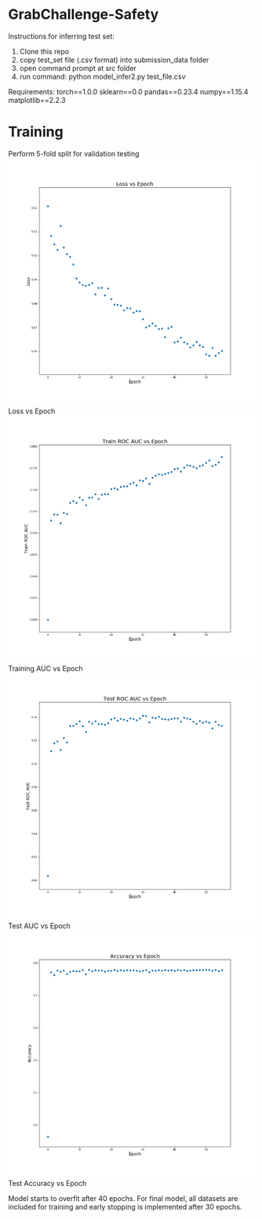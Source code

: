 # GrabChallenge-Safety

Instructions for inferring test set:
1) Clone this repo
2) copy test_set file (.csv format) into submission_data folder
3) open command prompt at src folder
4) run command: python model_infer2.py test_file.csv

Requirements:
torch==1.0.0
sklearn==0.0
pandas==0.23.4
numpy==1.15.4
matplotlib==2.2.3 

# Training
Perform 5-fold split for validation testing
![alt text](https://github.com/plkmo/GrabChallenge-Safety/blob/master/src/submission_data/test_loss_vs_epoch_1.png) Loss vs Epoch
![alt text](https://github.com/plkmo/GrabChallenge-Safety/blob/master/src/submission_data/train_auc_vs_epoch_1.png) Training AUC vs Epoch
![alt text](https://github.com/plkmo/GrabChallenge-Safety/blob/master/src/submission_data/test_auc_vs_epoch_1.png) Test AUC vs Epoch
![alt text](https://github.com/plkmo/GrabChallenge-Safety/blob/master/src/submission_data/test_Accuracy_vs_epoch_1.png) Test Accuracy vs Epoch

Model starts to overfit after 40 epochs. For final model, all datasets are included for training and early stopping is implemented after 30 epochs.




